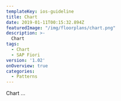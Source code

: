 ```yaml
---
templateKey: ios-guideline
title: Chart
date: 2019-01-11T00:15:32.894Z
featuredImage: "/img/floorplans/chart.png"
description: >-
  Chart
tags:
  - Chart
  - SAP Fiori
version: '1.02'
onOverview: true
categories:
  - Patterns
---
```




Chart ...

